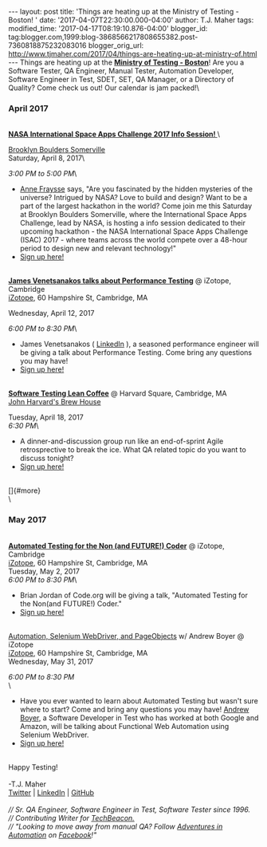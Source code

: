 \-\-- layout: post title: \'Things are heating up at the Ministry of
Testing - Boston! \' date: \'2017-04-07T22:30:00.000-04:00\' author:
T.J. Maher tags: modified\_time: \'2017-04-17T08:19:10.876-04:00\'
blogger\_id:
tag:blogger.com,1999:blog-3868566217808655382.post-7360818875232083016
blogger\_orig\_url:
http://www.tjmaher.com/2017/04/things-are-heating-up-at-ministry-of.html
\-\-- Things are heating up at the [**Ministry of Testing -
Boston**](https://www.meetup.com/ministry-of-testing-boston)! Are you a
Software Tester, QA Engineer, Manual Tester, Automation Developer,
Software Engineer in Test, SDET, SET, QA Manager, or a Directory of
Quality? Come check us out! Our calendar is jam packed!\

###  April 2017

\
**[NASA International Space Apps Challenge 2017 Info
Session! ](https://www.meetup.com/ministry-of-testing-boston/events/239040560/)**\

<div>

[Brooklyn Boulders
Somerville](https://maps.google.com/maps?f=q&hl=en&q=12A+Tyler+Street%2C+Somerville%2C+MA%2C+02143%2C+Un)\
Saturday, April 8, 2017\

<div>

*3:00 PM to 5:00 PM*\

-   [Anne
    Fraysse](https://www.meetup.com/ministry-of-testing-boston/members/207304896/)
    says, \"Are you fascinated by the hidden mysteries of the universe?
    Intrigued by NASA? Love to build and design? Want to be a part of
    the largest hackathon in the world? Come join me this Saturday at
    Brooklyn Boulders Somerville, where the International Space Apps
    Challenge, lead by NASA, is hosting a info session dedicated to
    their upcoming hackathon - the NASA International Space Apps
    Challenge (ISAC) 2017 - where teams across the world compete over a
    48-hour period to design new and relevant technology!\" 
-   [Sign up
    here!](https://www.meetup.com/ministry-of-testing-boston/events/239040560/)

</div>

<div>

<div>

\
**[James Venetsanakos talks about Performance
Testing](https://www.meetup.com/ministry-of-testing-boston/events/238042246/)**
@ iZotope, Cambridge\
[iZotope](https://maps.google.com/maps?f=q&hl=en&q=60+Hampshire+St%2C+Cambridge%2C+MA%2C+MA%2C+us),
60 Hampshire St, Cambridge, MA

</div>

<div>

Wednesday, April 12, 2017

</div>

<div>

*6:00 PM to 8:30 PM*\

-   James Venetsanakos ( [LinkedIn](https://www.linkedin.com/in/jamesv/)
    ), a seasoned performance engineer will be giving a talk about
    Performance Testing. Come bring any questions you may have!
-   [Sign up
    here!](https://www.meetup.com/ministry-of-testing-boston/events/238042246/)

\
**[Software Testing Lean
Coffee](https://www.meetup.com/ministry-of-testing-boston/events/239012934/)**
@ Harvard Square, Cambridge, MA\
[John Harvard\'s Brew
House](https://maps.google.com/maps?f=q&hl=en&q=33+Dunster+St.%2C+Cambridge%2C+MA%2C+02138%2C+us)

</div>

<div>

Tuesday, April 18, 2017\
*6:30 PM*\

-   A dinner-and-discussion group run like an end-of-sprint Agile
    retrosprective to break the ice. What QA related topic do you want
    to discuss tonight?
-   [Sign up
    here!](https://www.meetup.com/ministry-of-testing-boston/events/239012934/)

\
[]{#more}\
\

### May 2017

\
**[Automated Testing for the Non (and FUTURE!)
Coder](https://www.meetup.com/ministry-of-testing-boston/events/238961442/)**
@ iZotope, Cambridge\
[iZotope](https://maps.google.com/maps?f=q&hl=en&q=60+Hampshire+St%2C+Cambridge%2C+MA%2C+MA%2C+us),
60 Hampshire St, Cambridge, MA\
Tuesday, May 2, 2017\
*6:00 PM to 8:30 PM*\

-   Brian Jordan of Code.org will be giving a talk, \"Automated Testing
    for the Non(and FUTURE!) Coder.\" 
-   [Sign up
    here!](https://www.meetup.com/ministry-of-testing-boston/events/238961442/)

\
[Automation, Selenium WebDriver, and
PageObjects](https://www.meetup.com/ministry-of-testing-boston/events/239039001/)
w/ Andrew Boyer @ iZotope\
[iZotope](https://maps.google.com/maps?f=q&hl=en&q=60+Hampshire+St%2C+Cambridge%2C+MA%2C+MA%2C+us),
60 Hampshire St, Cambridge, MA\
Wednesday, May 31, 2017

</div>

<div>

*6:00 PM to 8:30 PM*\
\

-   Have you ever wanted to learn about Automated Testing but wasn\'t
    sure where to start? Come and bring any questions you may have!
    [Andrew Boyer,](https://www.linkedin.com/in/andrew-boyer-4a00685/) a
    Software Developer in Test who has worked at both Google and Amazon,
    will be talking about Functional Web Automation using Selenium
    WebDriver. 
-   [Sign up
    here!](https://www.meetup.com/ministry-of-testing-boston/events/239039001/)

\
Happy Testing!\
\
-T.J. Maher\
[Twitter](https://twitter.com/tjmaher1) \| [LinkedIn](https://www.linkedin.com/in/tjmaher1) \| [GitHub](https://github.com/tjmaher)\
\
*// Sr. QA Engineer, Software Engineer in Test, Software Tester since
1996.\
// Contributing Writer
for [TechBeacon.](http://techbeacon.com/contributors/thomas-maher)\
// \"Looking to move away from manual QA? Follow [Adventures in
Automation](http://www.tjmaher.com/) on
[Facebook](https://www.facebook.com/AdventuresInAutomation/)!\"*

</div>

</div>

</div>
